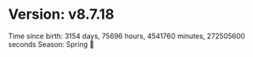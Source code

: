 # Version: v8.7.18
Time since birth: 3154 days, 75696 hours, 4541760 minutes, 272505600 seconds
Season: Spring 🌸
